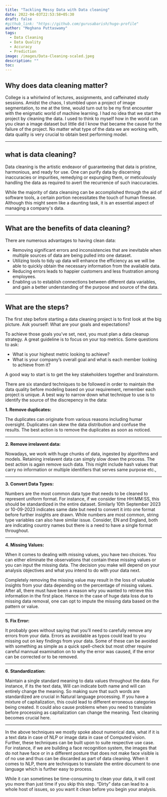 ```yaml
---
title: "Tackling Messy Data with Data cleaning"
date: 2022-04-03T22:53:58+05:30
draft: false
#github_link: "https://github.com/gurusabarish/hugo-profile"
author: "Meghana Puttaswamy"
tags:
  - Data Cleaning
  - Data Quality
  - Accuracy
  - Prediction
image: /images/Data-Cleaning-scaled.jpeg
description: ""
toc: 
---
```

## Why does data cleaning matter?

College is a whirlwind of lectures, assignments, and caffeinated study sessions. Amidst the chaos, I stumbled upon a project of image segmentation, to me at the time, would turn out to be my first encounter with the enigmatic world of machine learning. I had no idea that we start the project by cleaning the data. I used to think to myself how in the world can you clean a image dataset but little did I know that became the cause for the failure of the project. No matter what type of the data we are working with, data quality is very crucial to obtain best performing model.

---

## what is data cleaning?

Data cleaning is the artistic endeavor of guaranteeing that data is pristine, harmonious, and ready for use. One can purify data by discerning inaccuracies or impurities, remedying or expunging them, or meticulously handling the data as required to avert the recurrence of such inaccuracies.

While the majority of data cleansing can be accomplished through the aid of software tools, a certain portion necessitates the touch of human finesse. Although this might seem like a daunting task, it is an essential aspect of managing a company's data.

---

## What are the benefits of data cleaning?

There are numerous advantages to having clean data: 
- Removing significant errors and inconsistencies that are inevitable when multiple sources of data are being pulled into one dataset. 
- Utilizing tools to tidy up data will enhance the efficiency as we will be able to quickly obtain the necessary information from the available data. 
- Reducing errors leads to happier customers and less frustration among employees. 
- Enabling us to establish connections between different data variables, and gain a better understanding of the purpose and source of the data.

---

## What are the steps?

The first step before starting a data cleaning project is to first look at the big picture. Ask yourself: What are your goals and expectations?

To achieve those goals you’ve set, next, you must plan a data cleanup strategy. A great guideline is to focus on your top metrics. Some questions to ask:

- What is your highest metric looking to achieve? 
- What is your company’s overall goal and what is each member looking to achieve from it?

A good way to start is to get the key stakeholders together and brainstorm.

There are six standard techniques to be followed in order to maintain the data quality before modeling based on your requirement, remember each project is unique. A best way to narrow down what technique to use is to identify the source of the discrepency in the data:

**1. Remove duplicates:**

The duplicates can originate from various reasons including humar oversight. Duplicates can skew the data distribution and confuse the results. The best action is to remove the duplicates as soon as noticed.

---

**2. Remove irrelavent data:** 

Nowadays, we work with huge chunks of data, ingested by algorithms and models. Retaining irrelavent data can simply slow down the process. The best action is again remove such data. This might include hash values that carry no information or multiple identifiers that serves same purpose etc.,

---

**3. Convert Data Types:**

Numbers are the most common data type that needs to be cleaned to represent uniform format. For instance, if we consider time HH:MM:SS, this should be standardized in the entire dataset. Similarly 10th September 2023 or 10-09-2023 indicates same date but need to convert it into one format before further insights are drawn. While numbers are most common, string type variables can also have similar issue. Consider, EN and England, both are indicating country names but there is a need to have a single format throughout.

---

**4. Missing Values:**

When it comes to dealing with missing values, you have two choices. You can either eliminate the observations that contain these missing values or you can input the missing data. The decision you make will depend on your analysis objectives and what you intend to do with your data next.

Completely removing the missing value may result in the loss of valuable insights from your data depending on the percentage of missing values. After all, there must have been a reason why you wanted to retrieve this information in the first place. Hence in the case of huge data loss due to missing data removal, one can opt to impute the missing data based on the pattern or value.

---

**5. Fix Error:**

It probably goes without saying that you’ll need to carefully remove any errors from your data. Errors as avoidable as typos could lead to you missing out on key findings from your data. Some of these can be avoided with something as simple as a quick spell-check but most other require careful mannual examination on to why the error was caused, if the error can be corrected or to be removed. 

---

**6. Standardization:**

Maintain a single standard meaning to data values throughout the data. For instance, if its the text data, Will can indicate both name and will can entirely change the meaning. So making sure that such words are standardized are crucial in Natural language processing. If you have a mixture of capitalization, this could lead to different erroneous categories being created. It could also cause problems when you need to translate before processing as capitalization can change the meaning. Text cleaning becomes crucial here.

---

In the above techniques we mostly spoke about numerical data, what if it is a text data in case of NLP or image data in case of Computed vision. Further, these techniques can be built upon to suite respective use case. For instance, if we are building a face recognition system, the images that do not have face or in a different posture that does not make face visible is of no use and thus can be discarded as part of data cleaning. When it comes to NLP, there are techniques to translate the entire document to one language which is further easy to process.


While it can sometimes be time-consuming to clean your data, it will cost you more than just time if you skip this step. “Dirty” data can lead to a whole host of issues, so you want it clean before you begin your analysis. 
